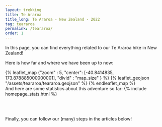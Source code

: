 ```yaml
---
layout: trekking
title: Te Araroa
title_long: Te Araroa - New Zealand - 2022
tag: teararoa
permalink: /teararoa/
order: 1
---
```


In this page, you can find everything related 
to our Te Araroa hike in New Zealand! 

Here is how far and where we have been up to now:

{% leaflet_map {"zoom" : 5,
"center": [-40.8414835, 173.878885000000001],
"divId" : "map_size" } %}
{% leaflet_geojson "/assets/teararoa/teararoa.geojson" %}
{% endleaflet_map %}
<br/> 
And here are some statistics 
about this adventure so far:
{% include homepage_stats.html %}

<br/><br/>

Finally, you can follow our (many) steps in the articles below!

